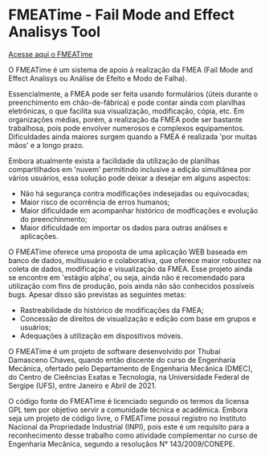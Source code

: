 # FMEATime - Fail Mode and Effect Analisys Tool


[Acesse aqui o FMEATime](https://demo.fmeatime.damasceno.pro)

O FMEATime é um sistema de apoio à realização da FMEA (Fail Mode and Effect Analisys ou Análise de Efeito e Modo de Falha).

Essencialmente, a FMEA pode ser feita usando formulários (úteis durante o preenchimento em chão-de-fábrica) e pode contar ainda com planilhas eletrônicas, o que facilita sua visualização, modificação, cópia, etc. Em organizações médias, porém, a realização da FMEA pode ser bastante trabalhosa, pois pode envolver numerosos e complexos equipamentos. Dificuldades ainda maiores surgem quando a FMEA é realizada 'por muitas mãos' e a longo prazo.

Embora atualmente exista a facilidade da utilização de planilhas compartilhados em 'nuvem' permitindo inclusive a edição simultânea por vários usuários, essa solução pode deixar a desejar em alguns aspectos:
* Não há segurança contra modificações indesejadas ou equivocadas;
* Maior risco de ocorrência de erros humanos;
* Maior dificuldade em acompanhar histórico de modficações e evolução do preenchinmento;
* Maior dificuldade em importar os dados para outras análises e aplicações.

O FMEATime oferece uma proposta de uma aplicação WEB baseada em banco de dados, multiusuário e colaborativa, que oferece maior robustez na coleta de dados, modificação e visualização da FMEA. Esse projeto ainda se encontre em 'estágio alpha', ou seja, ainda não é recomendado para utilização com fins de produção, pois ainda não são conhecidos possíveis bugs. Apesar disso são previstas as seguintes metas:
* Rastreabilidade do histórico de modificações da FMEA;
* Concessão de direitos de visualização e edição com base em grupos e usuários;
* Adequações à utilização em dispositivos móveis.

O FMEATime é um projeto de software desenvolvido por Thubaí Damasceno Chaves, quando então discente do curso de Engenharia Mecânica, ofertado pelo Departamento de Engenharia Mecânica (DMEC), do Centro de Cieências Exatas e Tecnologia, na Universidade Federal de Sergipe (UFS), entre Janeiro e Abril de 2021.

O código fonte do FMEATime é licenciado segundo os termos da licensa GPL tem por objetivo servir a comunidade técnica e acadêmica. Embora seja um projeto de código livre, o FMEATime possui registro no Instituto Nacional da Propriedade Industrial (INPI), pois este é um requisito para a reconhecimento desse trabalho como atividade complementar no curso de Engenharia Mecânica, segundo a resoluçãos N° 143/2009/CONEPE.
